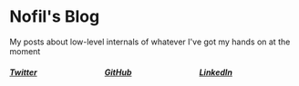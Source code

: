 # Nofil's Blog

My posts about low-level internals of whatever I've got my hands on at the moment

##### [Twitter](https://twitter.com/nofilq) &emsp;&emsp;&emsp;&emsp;&emsp;&emsp;&emsp;&emsp; [GitHub](https://github.com/papadoxie) &emsp;&emsp;&emsp;&emsp;&emsp;&emsp;&emsp;&emsp; [LinkedIn](https://linkedin.com/in/nofil-qasim)

